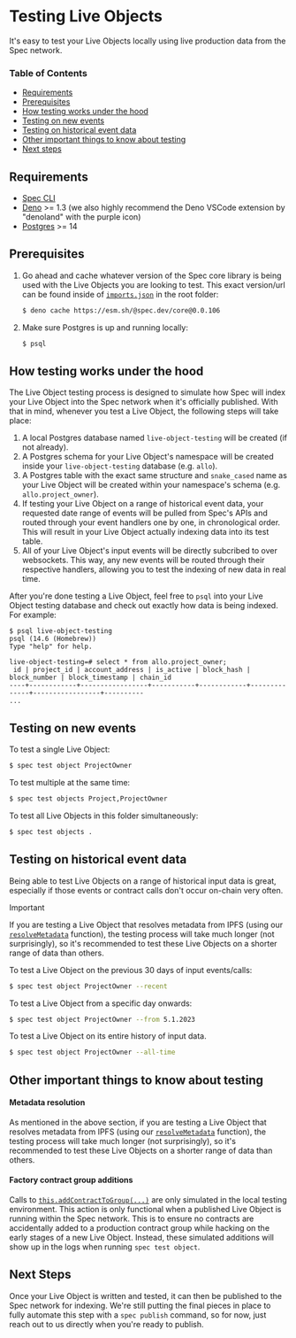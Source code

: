# Testing Live Objects

It's easy to test your Live Objects locally using live production data from the Spec network.

### Table of Contents

* [Requirements](#requirements)
* [Prerequisites](#prerequisites)
* [How testing works under the hood](#how-testing-works-under-the-hood)
* [Testing on new events](#testing-on-new-events)
* [Testing on historical event data](#testing-on-historical-event-data)
* [Other important things to know about testing](#other-important-things-to-know-about-testing)
* [Next steps](#next-steps)

## Requirements

* [Spec CLI](./CLI-Setup.md)
* [Deno](https://deno.com/manual@v1.33.1/getting_started/installation) >= 1.3 (we also highly recommend the Deno VSCode extension by "denoland" with the purple icon)
* [Postgres](https://www.moncefbelyamani.com/how-to-install-postgresql-on-a-mac-with-homebrew-and-lunchy/) >= 14

## Prerequisites

1) Go ahead and cache whatever version of the Spec core library is being used with the Live Objects you are looking to test. This exact version/url can be found inside of [`imports.json`](../imports.json) in the root folder:
    ```bash
    $ deno cache https://esm.sh/@spec.dev/core@0.0.106
    ```

2) Make sure Postgres is up and running locally:
    ```bash
    $ psql
    ```

## How testing works under the hood

The Live Object testing process is designed to simulate how Spec will index your Live Object into the Spec network when it's officially published. With that in mind, whenever you test a Live Object, the following steps will take place:

1. A local Postgres database named `live-object-testing` will be created (if not already).
2. A Postgres schema for your Live Object's namespace will be created inside your `live-object-testing` database (e.g. `allo`).
3. A Postgres table with the exact same structure and `snake_cased` name as your Live Object will be created within your namespace's schema (e.g. `allo.project_owner`).
4. If testing your Live Object on a range of historical event data, your requested date range of events will be pulled from Spec's APIs and routed through your event handlers one by one, in chronological order. This will result in your Live Object actually indexing data into its test table.
5. All of your Live Object's input events will be directly subcribed to over websockets. This way, any new events will be routed through their respective handlers, allowing you to test the indexing of new data in real time.

After you're done testing a Live Object, feel free to `psql` into your Live Object testing database and check out exactly how data is being indexed. For example:
```
$ psql live-object-testing
psql (14.6 (Homebrew))
Type "help" for help.

live-object-testing=# select * from allo.project_owner;
 id | project_id | account_address | is_active | block_hash | block_number | block_timestamp | chain_id 
----+------------+-----------------+-----------+------------+--------------+-----------------+----------
...
```

## Testing on new events

To test a single Live Object:

```bash
$ spec test object ProjectOwner
```

To test multiple at the same time:

```bash
$ spec test objects Project,ProjectOwner
```

To test all Live Objects in this folder simultaneously:

```bash
$ spec test objects .
```

## Testing on historical event data

Being able to test Live Objects on a range of historical input data is great, especially if those events or contract calls don't occur on-chain very often.

> [!IMPORTANT]
> If you are testing a Live Object that resolves metadata from IPFS (using our [`resolveMetadata`](./Writing-Live-Objects.md#resolving-metadata) function), the testing process will take much longer (not surprisingly), so it's recommended to test these Live Objects on a shorter range of data than others.

To test a Live Object on the previous 30 days of input events/calls:

```bash
$ spec test object ProjectOwner --recent
```

To test a Live Object from a specific day onwards:

```bash
$ spec test object ProjectOwner --from 5.1.2023
```

To test a Live Object on its entire history of input data.

```bash
$ spec test object ProjectOwner --all-time
```

## Other important things to know about testing

#### Metadata resolution
As mentioned in the above section, if you are testing a Live Object that resolves metadata from IPFS (using our [`resolveMetadata`](./Writing-Live-Objects.md#resolving-metadata) function), the testing process will take much longer (not surprisingly), so it's recommended to test these Live Objects on a shorter range of data than others.

#### Factory contract group additions
Calls to [`this.addContractToGroup(...)`](./Contract-Groups.md#adding-contracts-to-a-group-dynamically-factory-groups) are only simulated in the local testing environment. This action is only functional when a published Live Object is running within the Spec network. This is to ensure no contracts are accidentally added to a production contract group while hacking on the early stages of a new Live Object. Instead, these simulated additions will show up in the logs when running `spec test object`.

## Next Steps

Once your Live Object is written and tested, it can then be published to the Spec network for indexing. We're still putting the final pieces in place to fully automate this step with a `spec publish` command, so for now, just reach out to us directly when you're ready to publish.